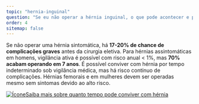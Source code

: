 ```yaml
---
topic: "hernia-inguinal"
question: "Se eu não operar a hérnia inguinal, o que pode acontecer e por quanto tempo posso conviver com ela?"
order: 4
sitemap: false
---
```


Se não operar uma hérnia sintomática, há **17-20% de chance de complicações graves** antes da cirurgia eletiva. Para hérnias assintomáticas em homens, vigilância ativa é possível com risco anual < 1%, mas **70% acabam operando em 7 anos**. É possível conviver com hérnia por tempo indeterminado sob vigilância médica, mas há risco contínuo de complicações. Hérnias femorais e em mulheres devem ser operadas mesmo sem sintomas devido ao alto risco.

<p><a href="{% link _posts/2025-10-03-hernia-inguinal-tratamento-sem-cirurgia.md %}">
  <img src="/assets/images/icon-document.svg" class="icon" alt="Ícone" />Saiba mais sobre quanto tempo pode conviver com hérnia</a></p>
